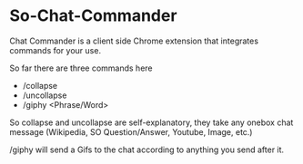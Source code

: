 # So-Chat-Commander
Chat Commander is a client side Chrome extension that integrates commands for your use.  

So far there are three commands here

- /collapse
- /uncollapse
- /giphy <Phrase/Word>

So collapse and uncollapse are self-explanatory, they take any onebox chat message (Wikipedia, SO Question/Answer,  Youtube, Image, etc.)

/giphy will send a Gifs to the chat according to anything you send after it.
